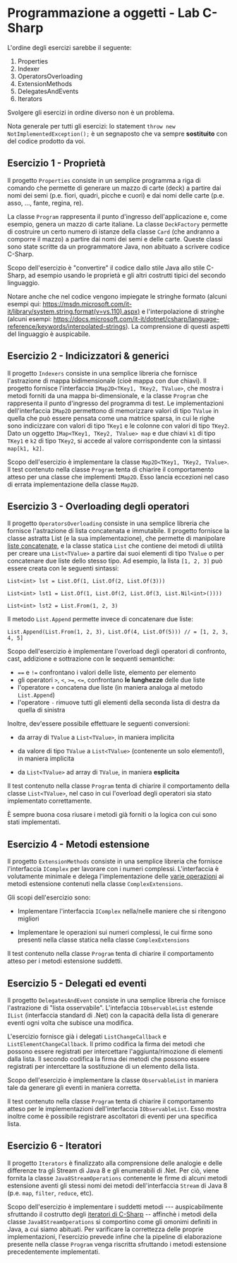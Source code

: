 # Programmazione a oggetti - Lab C-Sharp

L'ordine degli esercizi sarebbe il seguente:

1. Properties
2. Indexer
3. OperatorsOverloading
4. ExtensionMethods
5. DelegatesAndEvents
6. Iterators

Svolgere gli esercizi in ordine diverso non è un problema.

Nota generale per tutti gli esercizi: lo statement `throw new NotImplementedException();` è un segnaposto che va sempre **sostituito** con del codice prodotto da voi.

## Esercizio 1 - Proprietà

Il progetto `Properties` consiste in un semplice programma a riga di comando che permette di generare un mazzo di carte (deck) a partire dai nomi dei semi (p.e. fiori, quadri, picche e cuori) e dai nomi delle carte (p.e. asso, ..., fante, regina, re).

La classe `Program` rappresenta il punto d'ingresso dell'applicazione e, come esempio, genera un mazzo di carte italiane.
La classe `DeckFactory` permette di costruire un certo numero di istanze della classe `Card` (che andranno a comporre il mazzo) a partire dai nomi dei semi e delle carte.
Queste classi sono state scritte da un programmatore Java, non abituato a scrivere codice C-Sharp.

Scopo dell'esercizio è "convertire" il codice dallo stile Java allo stile C-Sharp, ad esempio usando le proprietà e gli altri costrutti tipici del secondo linguaggio.

Notare anche che nel codice vengono impiegate le stringhe formato (alcuni esempi qui: https://msdn.microsoft.com/it-it/library/system.string.format(v=vs.110).aspx) e l'interpolazione di stringhe (alcuni esempi: https://docs.microsoft.com/it-it/dotnet/csharp/language-reference/keywords/interpolated-strings).
La comprensione di questi aspetti del linguaggio è auspicabile.


## Esercizio 2 - Indicizzatori & generici

Il progetto `Indexers` consiste in una semplice libreria che fornisce l'astrazione di mappa bidimensionale (cioè mappa con due chiavi). 
Il progetto fornisce l'interfaccia `IMap2D<TKey1, TKey2, TValue>`, che mostra i metodi forniti da una mappa bi-dimensionale, e la classe `Program` che rappresenta il punto d'ingresso del programma di test.
Le implementazioni dell'interfaccia `IMap2D` permettono di memorizzare valori di tipo `TValue` in quella che può essere pensata come una matrice sparsa, in cui le righe sono indicizzare con valori di tipo `TKey1` e le colonne con valori di tipo `TKey2`.
Dato un oggetto `IMap<TKey1, TKey2, TValue> map` e due chiavi `k1` di tipo `TKey1` e `k2` di tipo `TKey2`, si accede al valore corrispondente con la sintassi `map[k1, k2]`.

Scopo dell'esercizio è implementare la classe `Map2D<TKey1, TKey2, TValue>`.
Il test contenuto nella classe `Program` tenta di chiarire il comportamento atteso per una classe che implementi `IMap2D`.
Esso lancia eccezioni nel caso di errata implementazione della classe `Map2D`.


## Esercizio 3 - Overloading degli operatori

Il progetto `OperatorsOverloading` consiste in una semplice libreria che fornisce l'astrazione di lista concatenata e immutabile.
Il progetto fornisce la classe astratta List<TValue> (e la sua implementazione), che permette di manipolare [liste concatenate](https://it.wikipedia.org/wiki/Lista_concatenata), e la classe statica `List` che contiene dei metodi di utilità per creare una `List<TValue>` a partire dai suoi elementi di tipo `TValue` o per concatenare due liste dello stesso tipo.
Ad esempio, la lista `[1, 2, 3]` può essere creata con le seguenti sintassi:

    List<int> lst = List.Of(1, List.Of(2, List.Of(3)))

	List<int> lst1 = List.Of(1, List.Of(2, List.Of(3, List.Nil<int>())))

	List<int> lst2 = List.From(1, 2, 3)

Il metodo `List.Append` permette invece di concatenare due liste:

    List.Append(List.From(1, 2, 3), List.Of(4, List.Of(5))) // = [1, 2, 3, 4, 5]

Scopo dell'esercizio è implementare l'overload degli operatori di confronto, cast, addizione e sottrazione con le sequenti semantiche:

- `==` e `!=` confrontano i valori delle liste, elemento per elemento
- gli operatori `>`, `<`, `>=`, `<=`, confrontano **le lunghezze** delle due liste
- l'operatore `+` concatena due liste (in maniera analoga al metodo `List.Append`)
- l'operatore `-` rimuove tutti gli elementi della seconda lista di destra da quella di sinistra

Inoltre, dev'essere possibile effettuare le seguenti conversioni:

- da array di `TValue` a `List<TValue>`, in maniera implicita

- da valore di tipo `TValue` a `List<TValue>` (contenente un solo elemento!), in maniera implicita

- da `List<TValue>` ad array di `TValue`, in maniera **esplicita**

Il test contenuto nella classe `Program` tenta di chiarire il comportamento della classe `List<TValue>`, nel caso in cui l'overload degli operatori sia stato implementato correttamente.

È sempre buona cosa riusare i metodi già forniti o la logica con cui sono stati implementati.


## Esercizio 4 - Metodi estensione

Il progetto `ExtensionMethods` consiste in una semplice libreria che fornisce l'interfaccia `IComplex` per lavorare con i numeri complessi.
L'interfaccia è volutamente minimale e delega l'implementazione delle [varie operazioni](https://en.wikipedia.org/wiki/Complex_number#Elementary_operations) ai metodi estensione contenuti nella classe `ComplexExtensions`.

Gli scopi dell'esercizio sono:

- Implementare l'interfaccia `IComplex` nella/nelle maniere che si ritengono migliori

- Implementare le operazioni sui numeri complessi, le cui firme sono presenti nella classe statica nella classe `ComplexExtensions`

Il test contenuto nella classe `Program` tenta di chiarire il comportamento atteso per i metodi estensione suddetti.

## Esercizio 5 - Delegati ed eventi

Il progetto `DelegatesAndEvent` consiste in una semplice libreria che fornisce l'astrazione di "lista osservabile".
L'intefaccia `IObservableList` estende `IList` (interfaccia standard di .Net) con la capacità della lista di generare eventi ogni volta che subisce una modifica.

L'esercizio fornisce già i delegati `ListChangeCallback` e `ListElementChangeCallback`.
Il primo codifica la firma dei metodi che possono essere registrati per intercettare l'aggiunta/rimozione di elementi dalla lista.
Il secondo codifica la firma dei metodi che possono essere registrati per intercettare la sostituzione di un elemento della lista.

Scopo dell'esercizio è implementare la classe `ObservableList` in maniera tale da generare gli eventi in maniera corretta.

Il test contenuto nella classe `Program` tenta di chiarire il comportamento atteso per le implementazioni dell'interfaccia `IObservableList`.
Esso mostra inoltre come è possibile registrare ascoltatori di eventi per una specifica lista.

## Esercizio 6 - Iteratori

Il progetto `Iterators` è finalizzato alla comprensione delle analogie e delle differenze tra gli Stream di Java 8 e gli enumerabili di .Net.
Per ciò, viene fornita la classe `Java8StreamOperations` contenente le firme di alcuni metodi estensione aventi gli stessi nomi dei metodi dell'interfaccia `Stream` di Java 8 (p.e. `map`, `filter`, `reduce`, etc).

Scopo dell'esercizio è implementare i suddetti metodi --- auspicabilmente sfruttando il costrutto degli [iteratori di C-Sharp](https://docs.microsoft.com/en-us/dotnet/csharp/programming-guide/concepts/iterators) -- affinchè i metodi della classe `Java8StreamOperations` si comportino come gli omonimi definiti in Java, a cui siamo abituati.
Per varificare la correttezza delle proprie implementazioni, l'esercizio prevede infine che la pipeline di elaborazione presente nella classe `Program` venga riscritta sfruttando i metodi estensione precedentemente implementati.

